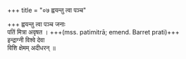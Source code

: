 +++
title = "०७ ह्वयन्तु त्वा पञ्च"

+++
ह्वयन्तु त्वा पञ्च जनाः  
पतिं मित्रा अवृषत । +++(mss. patimitrā; emend. Barret prati)+++  
इन्द्राग्नी विश्वे देवा  
विशि क्षेमम् अदीधरन् ॥